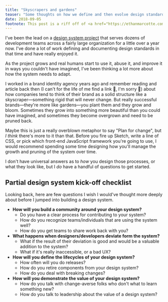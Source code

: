 ```yaml
---
title: "Skyscrapers and gardens"
teaser: "Some thoughts on how we define and then evolve design standards"
date: 2018-09-05
footnote: This post is a riff off of <a href="https://ethanmarcotte.com/wrote/design-system/">a post by Ethan Marcotte</a>. He is much smarter than me, but I've thought about this post a lot since reading his.
---
```

I've been the lead on a [design system project](https://rivet.iu.edu/) that serves dozens of development teams across a fairly large organization for a little over a year now. I've done a lot of work defining and documenting design standards in that time and have really enjoyed it.

As the project grows and real humans start to use it, abuse it, and improve it in ways you couldn't have imagined, I've been thinking a lot more about how the system needs to adapt.

I worked in a brand identity agency years ago and remember reading and article back then (I can't for the life of me find a link 😬, I'm sorry 🙏) about how companies tend to think of their brand as a solid structure like a skyscraper—something rigid that will never change. But really successful brands—they're more like gardens—you plant them and they grow and bloom. Sometimes they grow into something more beautiful than you could have imagined, and sometimes they become overgrown and need to be pruned back.

Maybe this is just a really overblown metaphor to say "Plan for change", but _I think_ there's more to it than that. Before you fire up Sketch, write a line of CSS, or pick which front-end JavaScript framework you're going to use, I would recommend spending some time designing how you'll manage the growth and pruning of the system over time.

I don't have universal answers as to _how_ you design those processes, or what they look like, but I _do_ have a handful of questions to get started.

## Partial design system kick-off checklist
Looking back, here are few questions I wish I would've thought more deeply about before I jumped into building a design system.

- **How will you build a community around your design system?**
    - Do you have a clear process for contributing to your system?
    - How do you recognize teams/individuals that are using the system well?
    - How do you get teams to share work back with you?
- **What happens when designers/developers deviate form the system?**
    - What if the result of their deviation is good and would be a valuable addition to the system?
    - What if it's really inaccessible, or a bad UX?
- **How will you define the lifecycles of your design system?**
    - How often will you do releases?
    - How do you retire components from your design system?
    - How do you deal with breaking changes?
- **How will you demonstrate the value of your design system?**
    - How do you talk with change-averse folks who don't what to learn something new?
    - How do you talk to leadership about the value of a design system?

